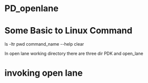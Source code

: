 # PD_openlane

# Some Basic to Linux Command
ls -ltr
pwd
command_name --help
clear

In open lane working directory there are three dir PDK and open_lane

# invoking open lane 

